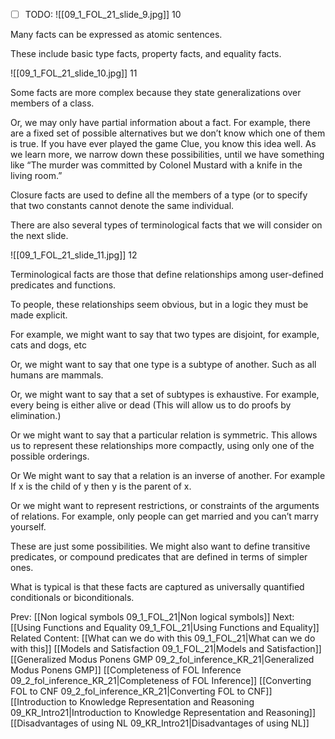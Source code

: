 ﻿- [ ] TODO:
![[09_1_FOL_21_slide_9.jpg]]
10

Many facts can be expressed as atomic sentences.

These include basic type facts, property facts, and equality facts.

![[09_1_FOL_21_slide_10.jpg]]
11

Some facts are more complex because they state generalizations over members of a class.

Or, we may only have partial information about a fact. For example, there are a fixed set of possible alternatives but we don’t know which one of them is true.  If you have ever played the game Clue, you know this idea well.  As we learn more, we narrow down these possibilities, until we have something like “The murder was committed by Colonel Mustard with a knife in the living room.”

Closure facts are used to define all the members of a type (or to specify that two constants cannot denote the same individual.

There are also several types of terminological facts that we will consider on the next slide.

![[09_1_FOL_21_slide_11.jpg]]
12

Terminological facts are those that define relationships among user-defined predicates and functions.

To people, these relationships seem obvious, but in a logic they must be made explicit.

For example, we might want to say that two types are disjoint, for example, cats and dogs, etc

Or, we might want to say that one type is a subtype of another. Such as all humans are mammals.

Or, we might want to say that a set of subtypes is exhaustive. For example, every being is either alive or dead (This will allow us to do proofs by elimination.)

Or we might want to say that a particular relation is symmetric. This allows us to represent these relationships more compactly, using only one of  the possible orderings.

Or We might want to say that a relation is an inverse of another. For example If x is the child of y then y is the parent of x.

Or we might want to represent restrictions, or constraints of the arguments of relations. For example, only people can get married and you can’t marry yourself.

These are just some possibilities. We might also want to define transitive predicates, or compound predicates that are defined in terms of simpler ones.

What is typical is that these facts are captured as universally quantified conditionals or biconditionals.



Prev: [[Non logical symbols 09_1_FOL_21|Non logical symbols]]
Next: [[Using Functions and Equality 09_1_FOL_21|Using Functions and Equality]]
Related Content:
[[What can we do with this 09_1_FOL_21|What can we do with this]]
[[Models and Satisfaction 09_1_FOL_21|Models and Satisfaction]]
[[Generalized Modus Ponens GMP 09_2_fol_inference_KR_21|Generalized Modus Ponens GMP]]
[[Completeness of FOL Inference 09_2_fol_inference_KR_21|Completeness of FOL Inference]]
[[Converting FOL to CNF 09_2_fol_inference_KR_21|Converting FOL to CNF]]
[[Introduction to Knowledge Representation and Reasoning 09_KR_Intro21|Introduction to Knowledge Representation and Reasoning]]
[[Disadvantages of using NL 09_KR_Intro21|Disadvantages of using NL]]
